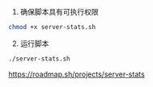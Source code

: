 1. 确保脚本具有可执行权限
```bash
chmod +x server-stats.sh
```
2. 运行脚本
```bash
./server-stats.sh
```
https://roadmap.sh/projects/server-stats
